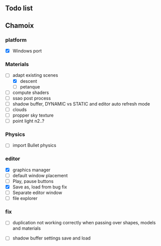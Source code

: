 ## Todo list

## Chamoix

### platform
- [x] Windows port

### Materials
- [ ] adapt existing scenes
    - [x] descent
    - [ ] petanque
- [ ] compute shaders
- [ ] ssao post process
- [ ] shadow buffer, DYNAMIC vs STATIC and editor auto refresh mode
- [ ] clouds
- [ ] propper sky texture
- [ ] point light n2..?

### Physics
- [ ] import Bullet physics

### editor
- [x] graphics manager
- [ ] default window placement
- [ ] Play, pause buttons
- [x] Save as, load from bug fix
- [ ] Separate editor window
- [ ] file explorer

### fix
- [ ] duplication not working correctly when passing over shapes, models and materials
- [ ] shadow buffer settings save and load

